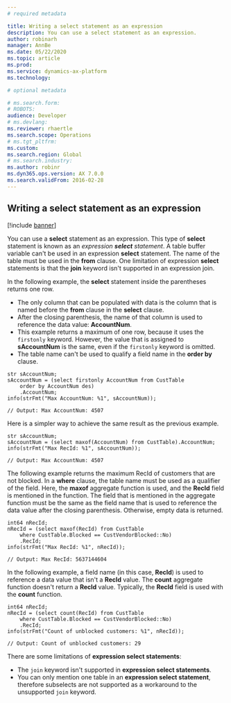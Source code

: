 ```yaml
---
# required metadata

title: Writing a select statement as an expression
description: You can use a select statement as an expression.
author: robinarh
manager: AnnBe
ms.date: 05/22/2020
ms.topic: article
ms.prod: 
ms.service: dynamics-ax-platform
ms.technology: 

# optional metadata

# ms.search.form: 
# ROBOTS: 
audience: Developer
# ms.devlang: 
ms.reviewer: rhaertle
ms.search.scope: Operations
# ms.tgt_pltfrm: 
ms.custom:
ms.search.region: Global
# ms.search.industry: 
ms.author: robinr
ms.dyn365.ops.version: AX 7.0.0
ms.search.validFrom: 2016-02-28
---
```


## Writing a select statement as an expression

[!include [banner](../includes/banner.md)]

You can use a **select** statement as an expression. This type of **select** statement is known as an *expression **select** statement*. A table buffer variable can't be used in an expression **select** statement. The name of the table must be used in the **from** clause. One limitation of expression **select** statements is that the **join** keyword isn't supported in an expression join.

In the following example, the **select** statement inside the parentheses returns one row.

- The only column that can be populated with data is the column that is named before the **from** clause in the **select** clause.
- After the closing parenthesis, the name of that column is used to reference the data value: **AccountNum**.
- This example returns a maximum of one row, because it uses the `firstonly` keyword. However, the value that is assigned to **sAccountNum** is the same, even if the `firstonly` keyword is omitted.
- The table name can't be used to qualify a field name in the **order by** clause.

```xpp
str sAccountNum;
sAccountNum = (select firstonly AccountNum from CustTable
    order by AccountNum des)
    .AccountNum;
info(strFmt("Max AccountNum: %1", sAccountNum));

// Output: Max AccountNum: 4507
```

Here is a simpler way to achieve the same result as the previous example.

```xpp
str sAccountNum;
sAccountNum = (select maxof(AccountNum) from CustTable).AccountNum;
info(strFmt("Max RecId: %1", sAccountNum));

// Output: Max AccountNum: 4507
```

The following example returns the maximum RecId of customers that are not blocked. In a **where** clause, the table name must be used as a qualifier of the field. Here, the **maxof** aggregate function is used, and the **RecId** field is mentioned in the function. The field that is mentioned in the aggregate function must be the same as the field name that is used to reference the data value after the closing parenthesis. Otherwise, empty data is returned.

```xpp
int64 nRecId;
nRecId = (select maxof(RecId) from CustTable
    where CustTable.Blocked == CustVendorBlocked::No)
    .RecId;
info(strFmt("Max RecId: %1", nRecId));

// Output: Max RecId: 5637144604
```

In the following example, a field name (in this case, **RecId**) is used to reference a data value that isn't a **RecId** value. The **count** aggregate function doesn't return a **RecId** value. Typically, the **RecId** field is used with the **count** function.

```xpp
int64 nRecId;
nRecId = (select count(RecId) from CustTable
    where CustTable.Blocked == CustVendorBlocked::No)
    .RecId;
info(strFmt("Count of unblocked customers: %1", nRecId));

// Output: Count of unblocked customers: 29
```

There are some limitations of **expression select statements**:
+ The `join` keyword isn't supported in **expression select statements**. 
+ You can only mention one table in an **expression select statement**, therefore subselects are not supported as a workaround to the unsupported `join` keyword.
